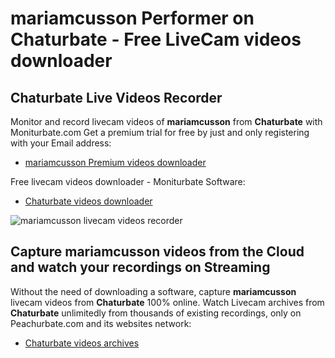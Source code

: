 # mariamcusson Performer on Chaturbate - Free LiveCam videos downloader

## Chaturbate Live Videos Recorder

Monitor and record livecam videos of **mariamcusson** from **Chaturbate** with Moniturbate.com
Get a premium trial for free by just and only registering with your Email address:
* [mariamcusson Premium videos downloader](https://moniturbate.com/request-demo-licence-key.html)

Free livecam videos downloader - Moniturbate Software:
* [Chaturbate videos downloader](https://moniturbate.com/moniturbate-download-software.html)

![mariamcusson livecam videos recorder](https://peachurnet.com/templates/moniturbate-software.png)


## Capture mariamcusson videos from the Cloud and watch your recordings on Streaming

Without the need of downloading a software, capture **mariamcusson** livecam videos from **Chaturbate** 100% online.
Watch Livecam archives from **Chaturbate** unlimitedly from thousands of existing recordings, only on Peachurbate.com and its websites network:
* [Chaturbate videos archives](https://peachurnet.com/)
